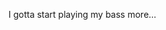 <!--
id: 189853318
link: http://kevinisom.info/post/189853318/i-gotta-start-playing-my-bass-more
slug: i-gotta-start-playing-my-bass-more
date: Thu Sep 17 2009 14:30:23 GMT+1200 (NZST)
raw: {"blog_name":"kevinisom","id":189853318,"post_url":"http://kevinisom.info/post/189853318/i-gotta-start-playing-my-bass-more","slug":"i-gotta-start-playing-my-bass-more","type":"text","date":"2009-09-17 02:30:23 GMT","timestamp":1253154623,"state":"published","format":"html","reblog_key":"zimdyE9r","tags":[],"short_url":"http://tmblr.co/Zw68YyBKEw6","highlighted":[],"feed_item":"http://twitter.com/kev_nz/statuses/4037161148","from_feed_id":"650289","note_count":0,"title":null,"body":"<p>I gotta start playing my bass more&#8230;</p>"}
publish: 2009-09-017
tags: 
title: null
-->


I gotta start playing my bass more…


